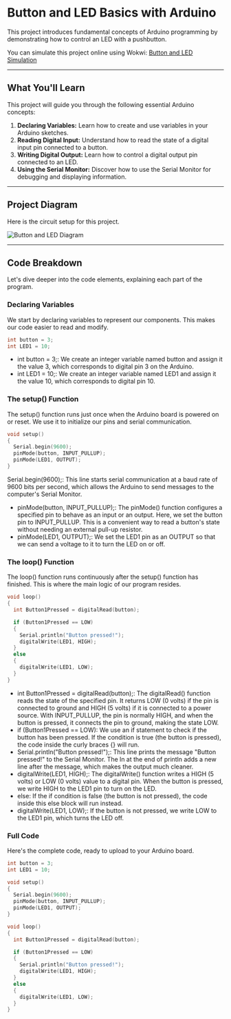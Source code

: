 # Button and LED Basics with Arduino

This project introduces fundamental concepts of Arduino programming by demonstrating how to control an LED with a pushbutton.

You can simulate this project online using Wokwi: [Button and LED Simulation](https://wokwi.com/projects/411336385024901121)

---

## What You'll Learn

This project will guide you through the following essential Arduino concepts:

1.  **Declaring Variables:** Learn how to create and use variables in your Arduino sketches.
2.  **Reading Digital Input:** Understand how to read the state of a digital input pin connected to a button.
3.  **Writing Digital Output:** Learn how to control a digital output pin connected to an LED.
4.  **Using the Serial Monitor:** Discover how to use the Serial Monitor for debugging and displaying information.

---

## Project Diagram
Here is the circuit setup for this project.

![Button and LED Diagram](https://github.com/user-attachments/assets/6bb95536-b864-4568-97d8-5654944a87fb)

---

## Code Breakdown

Let's dive deeper into the code elements, explaining each part of the program.

### Declaring Variables

We start by declaring variables to represent our components. This makes our code easier to read and modify.

```cpp
int button = 3;
int LED1 = 10;
```

 * int button = 3;: We create an integer variable named button and assign it the value 3, which corresponds to digital pin 3 on the Arduino.
 * int LED1 = 10;: We create an integer variable named LED1 and assign it the value 10, which corresponds to digital pin 10.

### The setup() Function
The setup() function runs just once when the Arduino board is powered on or reset. We use it to initialize our pins and serial communication.

```cpp
void setup()
{
  Serial.begin(9600);
  pinMode(button, INPUT_PULLUP);
  pinMode(LED1, OUTPUT);
}
```

 Serial.begin(9600);: This line starts serial communication at a baud rate of 9600 bits per second, which allows the Arduino to send messages to the computer's Serial Monitor.
 * pinMode(button, INPUT_PULLUP);: The pinMode() function configures a specified pin to behave as an input or an output. Here, we set the button pin to INPUT_PULLUP. This is a convenient way to read a button's state without needing an external pull-up resistor.
 * pinMode(LED1, OUTPUT);: We set the LED1 pin as an OUTPUT so that we can send a voltage to it to turn the LED on or off.

### The loop() Function
The loop() function runs continuously after the setup() function has finished. This is where the main logic of our program resides.
```cpp
void loop()
{
  int Button1Pressed = digitalRead(button);

  if (Button1Pressed == LOW)
  {
    Serial.println("Button pressed!");
    digitalWrite(LED1, HIGH);
  }
  else
  {
    digitalWrite(LED1, LOW);
  }
}
```

 * int Button1Pressed = digitalRead(button);: The digitalRead() function reads the state of the specified pin. It returns LOW (0 volts) if the pin is connected to ground and HIGH (5 volts) if it is connected to a power source. With INPUT_PULLUP, the pin is normally HIGH, and when the button is pressed, it connects the pin to ground, making the state LOW.
 * if (Button1Pressed == LOW): We use an if statement to check if the button has been pressed. If the condition is true (the button is pressed), the code inside the curly braces {} will run.
 * Serial.println("Button pressed!");: This line prints the message "Button pressed!" to the Serial Monitor. The ln at the end of println adds a new line after the message, which makes the output much cleaner.
 * digitalWrite(LED1, HIGH);: The digitalWrite() function writes a HIGH (5 volts) or LOW (0 volts) value to a digital pin. When the button is pressed, we write HIGH to the LED1 pin to turn on the LED.
 * else: If the if condition is false (the button is not pressed), the code inside this else block will run instead.
 * digitalWrite(LED1, LOW);: If the button is not pressed, we write LOW to the LED1 pin, which turns the LED off.

### Full Code
Here's the complete code, ready to upload to your Arduino board.
```cpp
int button = 3;
int LED1 = 10;

void setup()
{
  Serial.begin(9600);
  pinMode(button, INPUT_PULLUP);
  pinMode(LED1, OUTPUT);
}

void loop()
{
  int Button1Pressed = digitalRead(button);

  if (Button1Pressed == LOW)
  {
    Serial.println("Button pressed!");
    digitalWrite(LED1, HIGH);
  }
  else
  {
    digitalWrite(LED1, LOW);
  }
}
```
